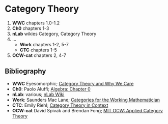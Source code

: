 # Category Theory
1. **WWC** chapters 1.0-1.2
2. **Ch0** chapters 1-3
3. **nLab** wikies Category, Category Theory
4. ...
    * **Work** chapters 1-2, 5-7
    * **CTC** chapters 1-5
5. **OCW-cat** chapters 2, 4-7

## Bibliography
* **WWC** Eyesomorphic; [Category Theory and Why We Care](https://www.youtube.com/@Eyesomorphic/videos)
* **Ch0**: Paolo Aluffi; [Algebra: Chapter 0](https://agorism.dev/book/math/alg/algebra_chapter-0_paolo-aluffi.pdf)
* **nLab**: various; [nLab Wiki](https://ncatlab.org/nlab/)
* **Work**: Saunders Mac Lane; [Categories for the Working Mathematician](https://math.mit.edu/~hrm/palestine/maclane-categories.pdf)
* **CTC**: Emily Riehl; [Category Theory in Context](https://people.math.rochester.edu/faculty/doug/otherpapers/Riehl-CTC.pdf)
* **OCW-cat** David Spivak and Brendan Fong; [MIT OCW: Applied Category Theory](https://ocw.mit.edu/courses/18-s097-applied-category-theory-january-iap-2019/pages/lecture-videos-and-readings/)
